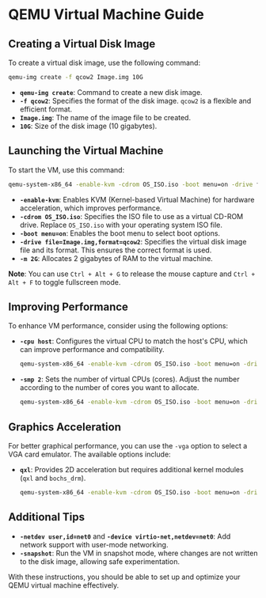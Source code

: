 # QEMU Virtual Machine Guide

## Creating a Virtual Disk Image

To create a virtual disk image, use the following command:

```bash
qemu-img create -f qcow2 Image.img 10G
```

- **`qemu-img create`**: Command to create a new disk image.
- **`-f qcow2`**: Specifies the format of the disk image. `qcow2` is a flexible and efficient format.
- **`Image.img`**: The name of the image file to be created.
- **`10G`**: Size of the disk image (10 gigabytes).

## Launching the Virtual Machine

To start the VM, use this command:

```bash
qemu-system-x86_64 -enable-kvm -cdrom OS_ISO.iso -boot menu=on -drive file=Image.img,format=qcow2 -m 2G
```

- **`-enable-kvm`**: Enables KVM (Kernel-based Virtual Machine) for hardware acceleration, which improves performance.
- **`-cdrom OS_ISO.iso`**: Specifies the ISO file to use as a virtual CD-ROM drive. Replace `OS_ISO.iso` with your operating system ISO file.
- **`-boot menu=on`**: Enables the boot menu to select boot options.
- **`-drive file=Image.img,format=qcow2`**: Specifies the virtual disk image file and its format. This ensures the correct format is used.
- **`-m 2G`**: Allocates 2 gigabytes of RAM to the virtual machine.

**Note**: You can use `Ctrl + Alt + G` to release the mouse capture and `Ctrl + Alt + F` to toggle fullscreen mode.

## Improving Performance

To enhance VM performance, consider using the following options:

- **`-cpu host`**: Configures the virtual CPU to match the host's CPU, which can improve performance and compatibility.

  ```bash
  qemu-system-x86_64 -enable-kvm -cdrom OS_ISO.iso -boot menu=on -drive file=Image.img,format=qcow2 -m 2G -cpu host
  ```

- **`-smp 2`**: Sets the number of virtual CPUs (cores). Adjust the number according to the number of cores you want to allocate.

  ```bash
  qemu-system-x86_64 -enable-kvm -cdrom OS_ISO.iso -boot menu=on -drive file=Image.img,format=qcow2 -m 2G -smp 2
  ```

## Graphics Acceleration

For better graphical performance, you can use the `-vga` option to select a VGA card emulator. The available options include:

- **`qxl`**: Provides 2D acceleration but requires additional kernel modules (`qxl` and `bochs_drm`).

  ```bash
  qemu-system-x86_64 -enable-kvm -cdrom OS_ISO.iso -boot menu=on -drive file=Image.img,format=qcow2 -m 2G -vga qxl
  ```

## Additional Tips

- **`-netdev user,id=net0`** and **`-device virtio-net,netdev=net0`**: Add network support with user-mode networking.
- **`-snapshot`**: Run the VM in snapshot mode, where changes are not written to the disk image, allowing safe experimentation.

With these instructions, you should be able to set up and optimize your QEMU virtual machine effectively.
```
